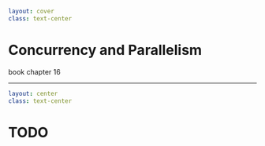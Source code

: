```yaml
layout: cover
class: text-center
```

# Concurrency and Parallelism

book chapter 16

<Nr />

---

```yaml
layout: center
class: text-center
```

# TODO

<Nr />
